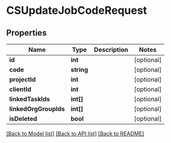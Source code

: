 # CSUpdateJobCodeRequest

## Properties
Name | Type | Description | Notes
------------ | ------------- | ------------- | -------------
**id** | **int** |  | [optional] 
**code** | **string** |  | [optional] 
**projectId** | **int** |  | [optional] 
**clientId** | **int** |  | [optional] 
**linkedTaskIds** | **int[]** |  | [optional] 
**linkedOrgGroupIds** | **int[]** |  | [optional] 
**isDeleted** | **bool** |  | [optional] 

[[Back to Model list]](../README.md#documentation-for-models) [[Back to API list]](../README.md#documentation-for-api-endpoints) [[Back to README]](../README.md)


